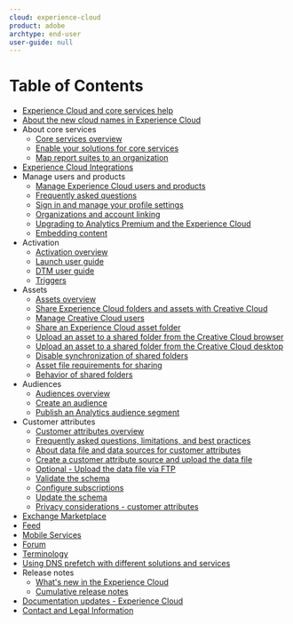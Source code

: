 ```yaml
---
cloud: experience-cloud
product: adobe
archtype: end-user
user-guide: null
---
```


# Table of Contents

+ [Experience Cloud and core services help](experience-cloud.md)
+ [About the new cloud names in Experience Cloud](solutions-core-services.md)
+ About core services
    + [Core services overview](core-services-landing.md)
    + [Enable your solutions for core services](core_services/core_services.md)
    + [Map report suites to an organization](core_services/map-report-suite.md)
+ [Experience Cloud Integrations](marketing-cloud-integrations.md)
+ Manage users and products
    + [Manage Experience Cloud users and products](admin_getting_started/admin_getting_started.md)
    + [Frequently asked questions](admin_getting_started/faq.md)
    + [Sign in and manage your profile settings](admin_getting_started/getting-started-experience-cloud.md)
    + [Organizations and account linking](admin_getting_started/organizations.md)
    + [Upgrading to Analytics Premium and the Experience Cloud](admin_getting_started/upgrade-to-analytics-premium.md)
    + [Embedding content](admin_getting_started/oembed.md)
+ Activation
    + [Activation overview](activation/activation.md)
    + [Launch user guide](https://marketing.adobe.com/resources/help/en_US/experience-cloud/launch/)
    + [DTM user guide](https://marketing.adobe.com/resources/help/en_US/dtm/)
    + [Triggers](activation/triggers.md)
+ Assets
    + [Assets overview](experience-cloud-assets/experience-cloud-assets.md)
    + [Share Experience Cloud folders and assets with Creative Cloud](experience-cloud-assets/creative_cloud.md)
    + [Manage Creative Cloud users](experience-cloud-assets/t_admin_add_cc_user.md)
    + [Share an Experience Cloud asset folder](experience-cloud-assets/t_share_creative_cloud.md)
    + [Upload an asset to a shared folder from the Creative Cloud browser](experience-cloud-assets/t_upload_asset_cc.md)
    + [Upload an asset to a shared folder from the Creative Cloud desktop](experience-cloud-assets/t_cc_asset_upload_thor.md)
    + [Disable synchronization of shared folders](experience-cloud-assets/t_disable_asset_sync.md)
    + [Asset file requirements for sharing](experience-cloud-assets/assets_file_reqs.md)
    + [Behavior of shared folders](experience-cloud-assets/asset_behavior.md)
+ Audiences
    + [Audiences overview](audience_library/audience_library.md)
    + [Create an audience](audience_library/t_audience_create.md)
    + [Publish an Analytics audience segment](audience_library/t_publish_audience_segment.md)
+ Customer attributes
    + [Customer attributes overview](attributes/attributes.md)
    + [Frequently asked questions, limitations, and best practices](attributes/faq-crs.md)
    + [About data file and data sources for customer attributes](attributes/crs_data_file.md)
    + [Create a customer attribute source and upload the data file](attributes/t_crs_usecase.md)
    + [Optional - Upload the data file via FTP](attributes/t_upload_attributes_ftp.md)
    + [Validate the schema](attributes/validate_schema.md)
    + [Configure subscriptions](attributes/subscription.md)
    + [Update the schema](attributes/t_update-schema.md)
    + [Privacy considerations - customer attributes](attributes/privacy_mac.md)
+ [Exchange Marketplace](exchange.md)
+ [Feed](feed.md)
+ [Mobile Services](https://marketing.adobe.com/resources/help/en_US/mobile/)
+ [Forum](https://forums.adobe.com/community/experience-cloud)
+ [Terminology](terms.md)
+ [Using DNS prefetch with different solutions and services](dns-prefetch.md)
+ Release notes
    + [What's new in the Experience Cloud](marketing-cloud-interface/marketing-cloud-interface.md)
    + [Cumulative release notes](marketing-cloud-interface/release_notes.md)
+ [Documentation updates - Experience Cloud](doc_updates.md)
+ [Contact and Legal Information](contact_and_legal.md)
